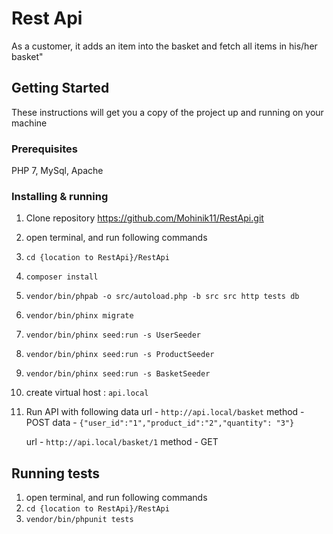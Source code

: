 # Rest Api

As a customer, it adds an item into the basket and fetch all items in his/her basket"

## Getting Started

These instructions will get you a copy of the project up and running on your machine

### Prerequisites

PHP 7, MySql, Apache

### Installing & running

1. Clone repository https://github.com/Mohinik11/RestApi.git
2. open terminal, and run following commands
3. `cd {location to RestApi}/RestApi`
4. `composer install`
5. `vendor/bin/phpab -o src/autoload.php -b src src http tests db`
6. `vendor/bin/phinx migrate`
7. `vendor/bin/phinx seed:run -s UserSeeder`
8. `vendor/bin/phinx seed:run -s ProductSeeder`
9. `vendor/bin/phinx seed:run -s BasketSeeder`
10. create virtual host : `api.local`
10. Run API with following data 
	url - `http://api.local/basket`
	method - POST
	data - `{"user_id":"1","product_id":"2","quantity": "3"}`

	url - `http://api.local/basket/1`
	method - GET

## Running tests

1. open terminal, and run following commands
2. `cd {location to RestApi}/RestApi`
3. `vendor/bin/phpunit tests`
